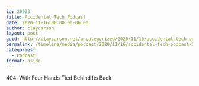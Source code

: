 ```yaml
---
id: 20933
title: Accidental Tech Podcast
date: 2020-11-16T00:00:00-06:00
author: claycarson
layout: post
guid: http://claycarson.net/uncategorized/2020/11/16/accidental-tech-podcast-5/
permalink: /timeline/media/podcast/2020/11/16/accidental-tech-podcast-5/
categories:
  - Podcast
format: aside
---
```

<div class="media-details">404: With Four Hands Tied Behind Its Back</div>

<div class="media-creator"></div>

<div class="media-rating"></div>